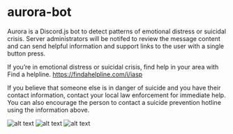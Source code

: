 # aurora-bot
Aurora is a Discord.js bot to detect patterns of emotional distress or suicidal crisis. Server administrators will be notifed to review the message content and can send helpful information and support links to the user with a single button press.

If you’re in emotional distress or suicidal crisis, find help in your area with Find a helpline. https://findahelpline.com/i/iasp

If you believe that someone else is in danger of suicide and you have their contact information, contact your local law enforcement for immediate help. You can also encourage the person to contact a suicide prevention hotline using the information above.

![alt text](https://i.imgur.com/jngxNID.png)
![alt text](https://i.imgur.com/PEbeHos.png)
![alt text](https://i.imgur.com/vrR3Lmx.png)
